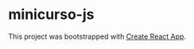 # minicurso-js

This project was bootstrapped with [Create React App](https://github.com/facebookincubator/create-react-app).
